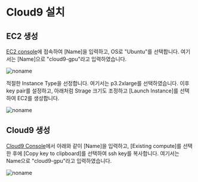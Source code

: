 # Cloud9 설치

## EC2 생성 

[EC2 console](https://ap-northeast-2.console.aws.amazon.com/ec2/home?region=ap-northeast-2#LaunchInstances:)에 접속하여 [Name]을 입력하고, OS로 "Ubuntu"를 선택합니다. 여기서는 [Name]으로 "cloud9-gpu"라고 입력하였습니다. 

![noname](https://user-images.githubusercontent.com/52392004/216653942-3f7ce41e-931d-4a60-8672-33e723b30a8f.png)

적절한 Instance Type을 선정합니다. 여기서는 p3.2xlarge를 선택하였습니다. 이후 key pair를 설정하고, 아래처럼 Strage 크기도 조정하고 [Launch Instance]를 선택하여 EC2를 생성합니다. 

![noname](https://user-images.githubusercontent.com/52392004/216655203-0ead79d8-0c6d-422c-ae10-a952f3efc420.png)

## Cloud9 생성

[Cloud9 Console](https://ap-northeast-2.console.aws.amazon.com/cloud9control/home?region=ap-northeast-2#/create)에서 아래와 같이 [Name]을 입력하고, [Existing compute]를 선택한 후에 [Copy key to clipboard]를 선택하여 ssh key를 복사합니다. 여기서는 Name으로 "cloud9-gpu"라고 입력하였습니다. 


![noname](https://user-images.githubusercontent.com/52392004/216656333-24d9347a-8564-4018-93ec-0e38a0e7ade2.png)

